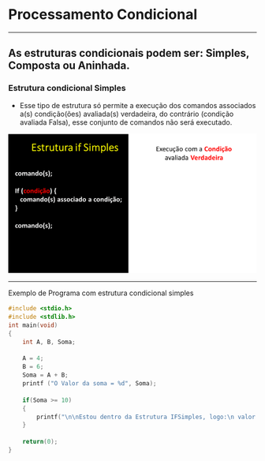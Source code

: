 # Processamento Condicional

---
As estruturas condicionais podem ser: Simples, Composta ou Aninhada.
---

### Estrutura condicional Simples
+ Esse tipo de estrutura só permite a execução dos comandos associados a(s) condição(ões) avaliada(s) verdadeira, do contrário (condição avaliada Falsa), esse conjunto de comandos não será executado.

![programa](/markdowns/gif_IF_Simples.gif)

---
Exemplo de Programa com estrutura condicional simples

``` C runnable
#include <stdio.h>
#include <stdlib.h>
int main(void)
{
    int A, B, Soma;
 
    A = 4;
    B = 6;
    Soma = A + B;
    printf ("O Valor da soma = %d", Soma);
 
    if(Soma >= 10)
    {
        printf("\n\nEstou dentro da Estrutura IFSimples, logo:\n valor da soma é maior ou igual a 10\n");
    }
 
    return(0);
}
```
